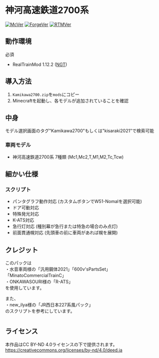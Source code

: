 # 神河高速鉄道2700系
[![McVer](https://img.shields.io/badge/Minecraft-1.12.2-brightgreen)](https://www.minecraft.net/ja-jp)
[![ForgeVer](https://img.shields.io/badge/Forge-14.23.5.2859-lightgrey)](https://files.minecraftforge.net/net/minecraftforge/forge/index_1.12.2.html)
[![RTMVer](https://img.shields.io/badge/RTM-2.4.22--40-blue)](https://www.curseforge.com/minecraft/mc-mods/realtrainmod/files/all?filter-game-version=2020709689%3A6756)

## 動作環境
必須
- RealTrainMod 1.12.2 ([NGT](https://www.curseforge.com/minecraft/mc-mods/realtrainmod/files/all?filter-game-version=2020709689%3A6756))

## 導入方法
1. `Kamikawa2700.zip`を`mods`にコピー
2. Minecraftを起動し、各モデルが追加されていることを確認

## 中身
モデル選択画面のタグ"Kamikawa2700"もしくは"kisaraki2021"で検索可能
### 車両モデル
- 神河高速鉄道2700系 7種類 (Mc1,Mc2,T,M1,M2,Tc,Tcw)

## 細かい仕様
### スクリプト
- パンタグラフ動作対応 (カスタムボタンでW51-Nomalを選択可能)
- ドア可動対応
- 特殊発光対応 
- K-ATS対応 
- 急行灯対応 (種別幕が急行または特急の場合のみ点灯)
- 前面貫通幌対応 (先頭車の前に車両があれば幌を展開)

## クレジット
このパックは  
・水音車両様の「汎用鋼体2021」「600v'sPartsSet」「MinatoCommercialTrainC」  
・ONKAWASOURI様の「R-ATS」  
を使用しています。

また、  
・new_ilya様の「JR西日本227系風パック」  
のスクリプトを参考にしています。  

# 
## ライセンス
本作品はCC BY-ND 4.0ライセンスの下で提供されます。
https://creativecommons.org/licenses/by-nd/4.0/deed.ja
